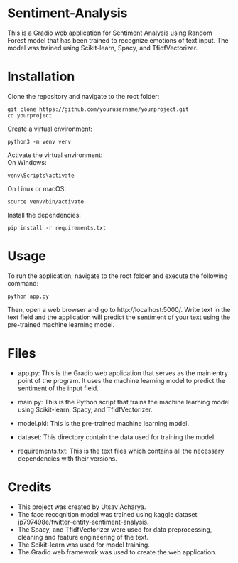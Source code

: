 # Sentiment-Analysis
This is a Gradio web application for Sentiment Analysis using Random Forest model that has been trained to recognize emotions of text input. The model was trained using Scikit-learn, Spacy, and TfidfVectorizer.

# Installation

Clone the repository and navigate to the root folder:
```terminal
git clone https://github.com/yourusername/yourproject.git
cd yourproject
```

Create a virtual environment: 
```terminal
python3 -m venv venv
```

Activate the virtual environment:  
On Windows:  
```terminal
venv\Scripts\activate
```

On Linux or macOS:
```terminal
source venv/bin/activate
```

Install the dependencies: 
```terminal
pip install -r requirements.txt
```

# Usage
To run the application, navigate to the root folder and execute the following command:  
```terminal
python app.py
```
Then, open a web browser and go to http://localhost:5000/.
Write text in the text field and the application will predict the sentiment of your text using the pre-trained machine learning model.

# Files
* app.py: This is the Gradio web application that serves as the main entry point of the program. It uses the machine learning model to predict the sentiment of the input field.

* main.py: This is the Python script that trains the machine learning model using Scikit-learn, Spacy, and TfidfVectorizer.

* model.pkl: This is the pre-trained machine learning model.

* dataset: This directory contain the data used for training the model.

* requirements.txt: This is the text files which contains all the necessary dependencies with their versions.


# Credits
* This project was created by Utsav Acharya.
* The face recognition model was trained using kaggle dataset jp797498e/twitter-entity-sentiment-analysis.
* The Spacy, and TfidfVectorizer were used for data preprocessing, cleaning and feature engineering of the text.
* The Scikit-learn was used for model training.
* The Gradio web framework was used to create the web application.

 



